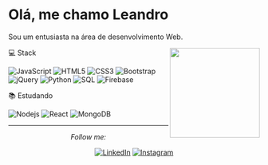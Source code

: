 
# Olá, me chamo Leandro 

Sou um entusiasta na área de desenvolvimento Web.

<img align='right' height="180em" src="https://github-readme-stats.vercel.app/api/top-langs/?username=leandroleonardo&layout=compact&langs_count=7&theme=dracula"/>


💻 Stack

![JavaScript](https://img.shields.io/badge/-JavaScript-%23F7DF1C?style=flat-square&logo=javascript&logoColor=000000&labelColor=%23F7DF1C&color=%23FFCE5A)
![HTML5](https://img.shields.io/badge/-HTML5-%23E44D27?style=flat-square&logo=html5&logoColor=ffffff)
![CSS3](https://img.shields.io/badge/-CSS3-%231572B6?style=flat-square&logo=css3)
![Bootstrap](https://img.shields.io/badge/-Bootstrap-563D7C?style=flat-square&logo=Bootstrap)
![jQuery](http://img.shields.io/badge/-jQuery-5391FE?style=flat-square&logo=jQuery&logoColor=ffffff)
![Python](http://img.shields.io/badge/-Python-3776AB?style=flat-square&logo=python&logoColor=ffffff)
![SQL](https://img.shields.io/badge/-OracleSQL-black?style=black&logo=oracle&logoColor=red)
![Firebase](https://img.shields.io/badge/-Firebase-FFCA28?style=flat-square&logo=firebase&logoColor=ffffff)

📚 Estudando

![Nodejs](https://img.shields.io/badge/-Nodejs-339933?style=flat-square&logo=Node.js&logoColor=ffffff)
![React](https://img.shields.io/badge/-React-61DAFB?style=flat-square&logo=react&logoColor=ffffff)
![MongoDB](https://img.shields.io/badge/-MongoDB-339933?style=flat-square&logo=mongoDb&logoColor=ffffff)

<hr>
<div align="center">

<i>Follow me:</i><br>

<a href="https://www.linkedin.com/in/leandro-assarice-963a881a6/" target="_blank"><img src="https://img.shields.io/badge/LinkedIn-%230077B5.svg?&style=flat-square&logo=linkedin&logoColor=white" alt="LinkedIn"></a>
<a href="https://www.instagram.com/_leandro.leo/" target="_blank"><img src="https://img.shields.io/badge/Instagram-%23E4405F.svg?&style=flat-square&logo=instagram&logoColor=white" alt="Instagram"></a>

</div>
